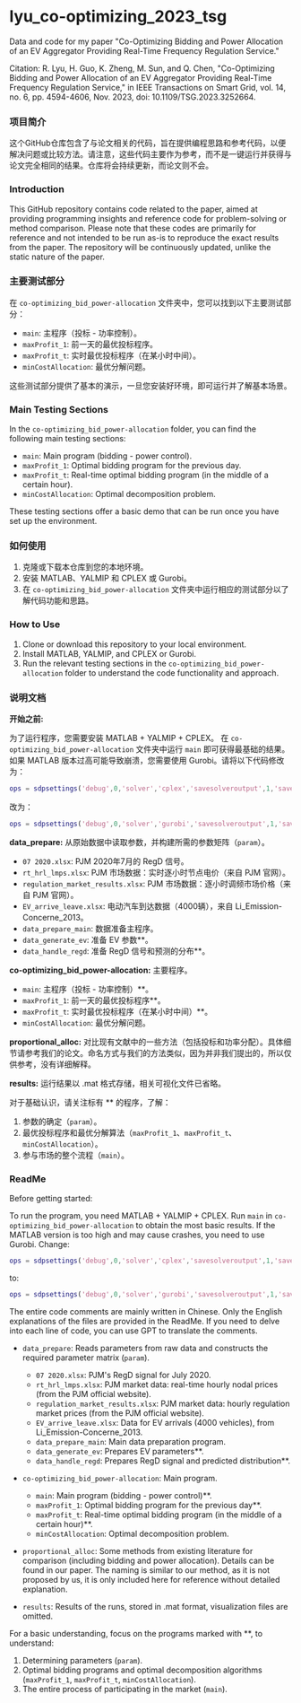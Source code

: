 # lyu_co-optimizing_2023_tsg
Data and code for my paper "Co-Optimizing Bidding and Power Allocation of an EV Aggregator Providing Real-Time Frequency Regulation Service."

Citation: R. Lyu, H. Guo, K. Zheng, M. Sun, and Q. Chen, "Co-Optimizing Bidding and Power Allocation of an EV Aggregator Providing Real-Time Frequency Regulation Service," in IEEE Transactions on Smart Grid, vol. 14, no. 6, pp. 4594-4606, Nov. 2023, doi: 10.1109/TSG.2023.3252664.

### 项目简介

这个GitHub仓库包含了与论文相关的代码，旨在提供编程思路和参考代码，以便解决问题或比较方法。请注意，这些代码主要作为参考，而不是一键运行并获得与论文完全相同的结果。仓库将会持续更新，而论文则不会。

### Introduction

This GitHub repository contains code related to the paper, aimed at providing programming insights and reference code for problem-solving or method comparison. Please note that these codes are primarily for reference and not intended to be run as-is to reproduce the exact results from the paper. The repository will be continuously updated, unlike the static nature of the paper.

### 主要测试部分

在 `co-optimizing_bid_power-allocation` 文件夹中，您可以找到以下主要测试部分：

- `main`: 主程序（投标 - 功率控制）。
- `maxProfit_1`: 前一天的最优投标程序。
- `maxProfit_t`: 实时最优投标程序（在某小时中间）。
- `minCostAllocation`: 最优分解问题。

这些测试部分提供了基本的演示，一旦您安装好环境，即可运行并了解基本场景。

### Main Testing Sections

In the `co-optimizing_bid_power-allocation` folder, you can find the following main testing sections:

- `main`: Main program (bidding - power control).
- `maxProfit_1`: Optimal bidding program for the previous day.
- `maxProfit_t`: Real-time optimal bidding program (in the middle of a certain hour).
- `minCostAllocation`: Optimal decomposition problem.

These testing sections offer a basic demo that can be run once you have set up the environment.

### 如何使用

1. 克隆或下载本仓库到您的本地环境。
2. 安装 MATLAB、YALMIP 和 CPLEX 或 Gurobi。
3. 在 `co-optimizing_bid_power-allocation` 文件夹中运行相应的测试部分以了解代码功能和思路。

### How to Use

1. Clone or download this repository to your local environment.
2. Install MATLAB, YALMIP, and CPLEX or Gurobi.
3. Run the relevant testing sections in the `co-optimizing_bid_power-allocation` folder to understand the code functionality and approach.

### 说明文档

**开始之前:**

为了运行程序，您需要安装 MATLAB + YALMIP + CPLEX。
在 `co-optimizing_bid_power-allocation` 文件夹中运行 `main` 即可获得最基础的结果。
如果 MATLAB 版本过高可能导致崩溃，您需要使用 Gurobi。请将以下代码修改为：
```matlab
ops = sdpsettings('debug',0,'solver','cplex','savesolveroutput',1,'savesolverinput',1);
```
改为：
```matlab
ops = sdpsettings('debug',0,'solver','gurobi','savesolveroutput',1,'savesolverinput',1);
```

**data_prepare:** 从原始数据中读取参数，并构建所需的参数矩阵（`param`）。
- `07 2020.xlsx`: PJM 2020年7月的 RegD 信号。
- `rt_hrl_lmps.xlsx`: PJM 市场数据：实时逐小时节点电价（来自 PJM 官网）。
- `regulation_market_results.xlsx`: PJM 市场数据：逐小时调频市场价格（来自 PJM 官网）。
- `EV_arrive_leave.xlsx`: 电动汽车到达数据（4000辆），来自 Li_Emission-Concerne_2013。
- `data_prepare_main`: 数据准备主程序。
- `data_generate_ev`: 准备 EV 参数**。
- `data_handle_regd`: 准备 RegD 信号和预测的分布**。

**co-optimizing_bid_power-allocation:** 主要程序。
- `main`: 主程序（投标 - 功率控制）**。
- `maxProfit_1`: 前一天的最优投标程序**。
- `maxProfit_t`: 实时最优投标程序（在某小时中间）**。
- `minCostAllocation`: 最优分解问题。

**proportional_alloc:** 对比现有文献中的一些方法（包括投标和功率分配）。具体细节请参考我们的论文。命名方式与我们的方法类似，因为并非我们提出的，所以仅供参考，没有详细解释。

**results:** 运行结果以 .mat 格式存储，相关可视化文件已省略。

对于基础认识，请关注标有 ** 的程序，了解：
1. 参数的确定（`param`）。
2. 最优投标程序和最优分解算法（`maxProfit_1`、`maxProfit_t`、`minCostAllocation`）。
3. 参与市场的整个流程（`main`）。

### ReadMe

Before getting started:

To run the program, you need MATLAB + YALMIP + CPLEX.
Run `main` in `co-optimizing_bid_power-allocation` to obtain the most basic results.
If the MATLAB version is too high and may cause crashes, you need to use Gurobi. Change:
```matlab
ops = sdpsettings('debug',0,'solver','cplex','savesolveroutput',1,'savesolverinput',1);
```
to:
```matlab
ops = sdpsettings('debug',0,'solver','gurobi','savesolveroutput',1,'savesolverinput',1);
```

The entire code comments are mainly written in Chinese. Only the English explanations of the files are provided in the ReadMe. If you need to delve into each line of code, you can use GPT to translate the comments.

- `data_prepare`: Reads parameters from raw data and constructs the required parameter matrix (`param`).
    - `07 2020.xlsx`: PJM's RegD signal for July 2020.
    - `rt_hrl_lmps.xlsx`: PJM market data: real-time hourly nodal prices (from the PJM official website).
    - `regulation_market_results.xlsx`: PJM market data: hourly regulation market prices (from the PJM official website).
    - `EV_arrive_leave.xlsx`: Data for EV arrivals (4000 vehicles), from Li_Emission-Concerne_2013.
    - `data_prepare_main`: Main data preparation program.
    - `data_generate_ev`: Prepares EV parameters**.
    - `data_handle_regd`: Prepares RegD signal and predicted distribution**.

- `co-optimizing_bid_power-allocation`: Main program.
    - `main`: Main program (bidding - power control)**.
    - `maxProfit_1`: Optimal bidding program for the previous day**.
    - `maxProfit_t`: Real-time optimal bidding program (in the middle of a certain hour)**.
    - `minCostAllocation`: Optimal decomposition problem.

- `proportional_alloc`: Some methods from existing literature for comparison (including bidding and power allocation). Details can be found in our paper. The naming is similar to our method, as it is not proposed by us, it is only included here for reference without detailed explanation.

- `results`: Results of the runs, stored in .mat format, visualization files are omitted.

For a basic understanding, focus on the programs marked with **, to understand:
1. Determining parameters (`param`).
2. Optimal bidding programs and optimal decomposition algorithms (`maxProfit_1`, `maxProfit_t`, `minCostAllocation`).
3. The entire process of participating in the market (`main`).